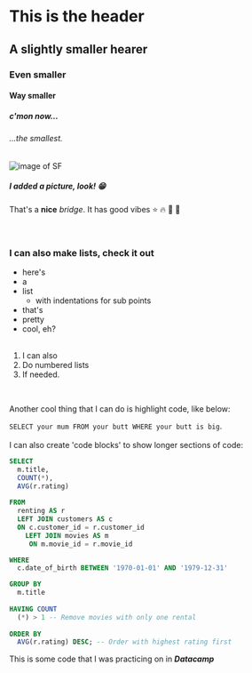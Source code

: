 # This is the header

## A slightly smaller hearer

### Even smaller

#### Way smaller

##### c'mon now...
  
        
###### ...the smallest.



![image of SF](https://images.pexels.com/photos/1141853/pexels-photo-1141853.jpeg?auto=compress&cs=tinysrgb&w=1260&h=750&dpr=2)
##### I added a picture, look! :grin:

That's a **nice** _bridge_. It has good vibes :star: :fire: :confetti_ball: :sunrise_over_mountains:  

&nbsp;  
### I can also make lists, check it out

 * here's
 * a
 * list
   * with indentations for sub points
 * that's
 * pretty
 * cool, eh?  
 &nbsp;  
1. I can also
2. Do numbered lists
3. If needed.  

&nbsp;  

Another cool thing that I can do is highlight code, like below:

`SELECT
  your mum
 FROM
  your butt
 WHERE
  your butt is big`. 
&nbsp;  
&nbsp;  
I can also create 'code blocks' to show longer sections of code:


```sql
SELECT 
  m.title, 
  COUNT(*),
  AVG(r.rating)
  
FROM
  renting AS r
  LEFT JOIN customers AS c
  ON c.customer_id = r.customer_id
    LEFT JOIN movies AS m
     ON m.movie_id = r.movie_id

WHERE
  c.date_of_birth BETWEEN '1970-01-01' AND '1979-12-31'

GROUP BY
  m.title
  
HAVING COUNT
  (*) > 1 -- Remove movies with only one rental
  
ORDER BY
  AVG(r.rating) DESC; -- Order with highest rating first
```


This is some code that I was practicing on in **_Datacamp_**

